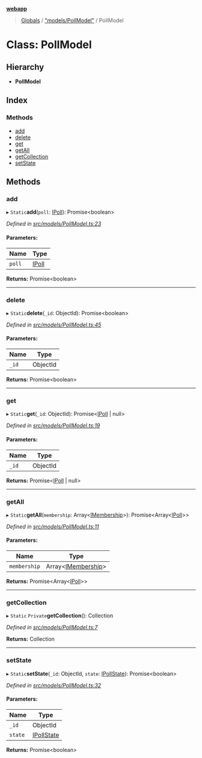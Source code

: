 **[webapp](../README.md)**

> [Globals](../globals.md) / ["models/PollModel"](../modules/_models_pollmodel_.md) / PollModel

# Class: PollModel

## Hierarchy

* **PollModel**

## Index

### Methods

* [add](_models_pollmodel_.pollmodel.md#add)
* [delete](_models_pollmodel_.pollmodel.md#delete)
* [get](_models_pollmodel_.pollmodel.md#get)
* [getAll](_models_pollmodel_.pollmodel.md#getall)
* [getCollection](_models_pollmodel_.pollmodel.md#getcollection)
* [setState](_models_pollmodel_.pollmodel.md#setstate)

## Methods

### add

▸ `Static`**add**(`poll`: [IPoll](../interfaces/_interface_ipoll_.ipoll.md)): Promise<boolean\>

*Defined in [src/models/PollModel.ts:23](https://github.com/BESTUPC/voting-web-app/blob/443129a/src/models/PollModel.ts#L23)*

#### Parameters:

Name | Type |
------ | ------ |
`poll` | [IPoll](../interfaces/_interface_ipoll_.ipoll.md) |

**Returns:** Promise<boolean\>

___

### delete

▸ `Static`**delete**(`_id`: ObjectId): Promise<boolean\>

*Defined in [src/models/PollModel.ts:45](https://github.com/BESTUPC/voting-web-app/blob/443129a/src/models/PollModel.ts#L45)*

#### Parameters:

Name | Type |
------ | ------ |
`_id` | ObjectId |

**Returns:** Promise<boolean\>

___

### get

▸ `Static`**get**(`_id`: ObjectId): Promise<[IPoll](../interfaces/_interface_ipoll_.ipoll.md) \| null\>

*Defined in [src/models/PollModel.ts:19](https://github.com/BESTUPC/voting-web-app/blob/443129a/src/models/PollModel.ts#L19)*

#### Parameters:

Name | Type |
------ | ------ |
`_id` | ObjectId |

**Returns:** Promise<[IPoll](../interfaces/_interface_ipoll_.ipoll.md) \| null\>

___

### getAll

▸ `Static`**getAll**(`membership`: Array<[IMembership](../modules/_interface_iuser_.md#imembership)\>): Promise<Array<[IPoll](../interfaces/_interface_ipoll_.ipoll.md)\>\>

*Defined in [src/models/PollModel.ts:11](https://github.com/BESTUPC/voting-web-app/blob/443129a/src/models/PollModel.ts#L11)*

#### Parameters:

Name | Type |
------ | ------ |
`membership` | Array<[IMembership](../modules/_interface_iuser_.md#imembership)\> |

**Returns:** Promise<Array<[IPoll](../interfaces/_interface_ipoll_.ipoll.md)\>\>

___

### getCollection

▸ `Static` `Private`**getCollection**(): Collection

*Defined in [src/models/PollModel.ts:7](https://github.com/BESTUPC/voting-web-app/blob/443129a/src/models/PollModel.ts#L7)*

**Returns:** Collection

___

### setState

▸ `Static`**setState**(`_id`: ObjectId, `state`: [IPollState](../modules/_interface_ipoll_.md#ipollstate)): Promise<boolean\>

*Defined in [src/models/PollModel.ts:32](https://github.com/BESTUPC/voting-web-app/blob/443129a/src/models/PollModel.ts#L32)*

#### Parameters:

Name | Type |
------ | ------ |
`_id` | ObjectId |
`state` | [IPollState](../modules/_interface_ipoll_.md#ipollstate) |

**Returns:** Promise<boolean\>
